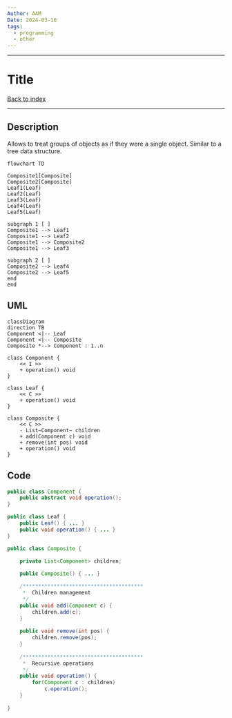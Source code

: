 ```yaml
---
Author: AAM
Date: 2024-03-16
tags:
  - programming
  - other
---
```

---
# Title

[Back to index](../PATTERNS.md)

---

## Description

Allows to treat groups of objects as if they were a single object.
Similar to a tree data structure.

```mermaid
flowchart TD

Composite1[Composite]
Composite2[Composite]
Leaf1(Leaf)
Leaf2(Leaf)
Leaf3(Leaf)
Leaf4(Leaf)
Leaf5(Leaf)

subgraph 1 [ ]
Composite1 --> Leaf1
Composite1 --> Leaf2
Composite1 --> Composite2
Composite1 --> Leaf3

subgraph 2 [ ]
Composite2 --> Leaf4
Composite2 --> Leaf5
end
end
```

## UML

```mermaid
classDiagram
direction TB
Component <|-- Leaf
Component <|-- Composite
Composite *--> Component : 1..n

class Component {
	<< I >>
	+ operation() void
}

class Leaf {
	<< C >>
	+ operation() void
}

class Composite {
	<< C >>
	- List~Component~ children
	+ add(Component c) void
	+ remove(int pos) void
	+ operation() void
}
```
## Code

```java
public class Component { 
	public abstract void operation();
}

public class Leaf {
	public Leaf() { ... }
	public void operation() { ... }
}

public class Composite {

	private List<Component> children;
	
	public Composite() { ... }

	/***************************************
	 *  Children management
	 */
	public void add(Component c) {
		children.add(c);
	}
	
	public void remove(int pos) {
		children.remove(pos);
	}
	
	/***************************************
	 *  Recursive operations
	 */
	public void operation() {
		for(Component c : children)
			c.operation();
	}
	
}
```